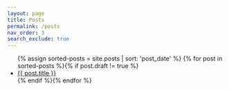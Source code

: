 ```yaml
---
layout: page
title: Posts
permalink: /posts
nav_order: 3
search_exclude: true
---
```


<!-- {% for category in site.tags %}
  <h3>{{ category[0] }}</h3>
  <ul>
    {% for post in category[1] %}
      <li><a href="{{ post.url }}">{{ post.title }}</a></li>
    {% endfor %}
  </ul>
{% endfor %} -->

<ul>
  {% assign sorted-posts = site.posts | sort: 'post_date' %}
  {% for post in sorted-posts %}{% if post.draft != true %}
    <li>
      <a href="{{ post.url }}">{{ post.title }}</a>
    </li>
  {% endif %}{% endfor %}
</ul>
